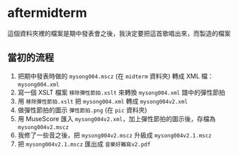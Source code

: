 # aftermidterm

這個資料夾裡的檔案是期中發表會之後，我決定要把這首歌唱出來，而製造的檔案

## 當初的流程

1. 把期中發表時做的 `mysong004.mscz` (在 `midterm` 資料夾) 轉成 XML 檔： `mysong004.xml`
2. 寫一個 XSLT 檔案 `移除彈性節拍.xslt` 來轉換 `mysong004.xml` 譜中的彈性節拍
3. 用 `移除彈性節拍.xslt` 把 `mysong004.xml` 轉成 `mysong004v2.xml`
4. 做彈性節拍的圖示 `彈性節拍.png` (在 `pic` 資料夾)
5. 用 MuseScore 匯入 `mysong004v2.xml`，加上彈性節拍的圖示後，存檔為 `mysong004v2.mscz`
6. 我修了一些音之後，把 `mysong004v2.mscz` 升級成 `mysong004v2.1.mscz`
7. 把 `mysong004v2.1.mscz` 匯出成 `音樂好難寫v2.pdf`
